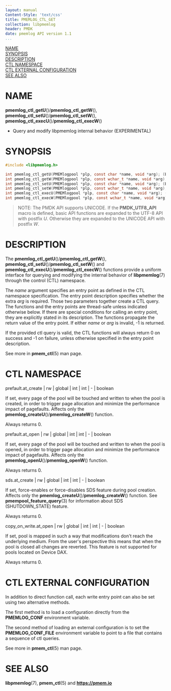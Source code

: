 ```yaml
---
layout: manual
Content-Style: 'text/css'
title: PMEMLOG_CTL_GET
collection: libpmemlog
header: PMDK
date: pmemlog API version 1.1
...
```


[comment]: <> (SPDX-License-Identifier: BSD-3-Clause)
[comment]: <> (Copyright 2018-2019, Intel Corporation)

[comment]: <> (pmemlog_ctl_get.3 -- man page for libpmemlog CTL)

[NAME](#name)<br />
[SYNOPSIS](#synopsis)<br />
[DESCRIPTION](#description)<br />
[CTL NAMESPACE](#ctl-namespace)<br />
[CTL EXTERNAL CONFIGURATION](#ctl-external-configuration)<br />
[SEE ALSO](#see-also)<br />

# NAME #

**pmemlog_ctl_getU**()/**pmemlog_ctl_getW**(),
**pmemlog_ctl_setU**()/**pmemlog_ctl_setW**(),
**pmemlog_ctl_execU**()/**pmemlog_ctl_execW**()
- Query and modify libpmemlog internal behavior (EXPERIMENTAL)

# SYNOPSIS #

```c
#include <libpmemlog.h>

int pmemlog_ctl_getU(PMEMlogpool *plp, const char *name, void *arg); (EXPERIMENTAL)
int pmemlog_ctl_getW(PMEMlogpool *plp, const wchar_t *name, void *arg); (EXPERIMENTAL)
int pmemlog_ctl_setU(PMEMlogpool *plp, const char *name, void *arg); (EXPERIMENTAL)
int pmemlog_ctl_setW(PMEMlogpool *plp, const wchar_t *name, void *arg); (EXPERIMENTAL)
int pmemlog_ctl_execU(PMEMlogpool *plp, const char *name, void *arg); (EXPERIMENTAL)
int pmemlog_ctl_execW(PMEMlogpool *plp, const wchar_t *name, void *arg); (EXPERIMENTAL)
```


>NOTE: The PMDK API supports UNICODE. If the **PMDK_UTF8_API** macro is
defined, basic API functions are expanded to the UTF-8 API with postfix *U*.
Otherwise they are expanded to the UNICODE API with postfix *W*.

# DESCRIPTION #

The **pmemlog_ctl_getU**()/**pmemlog_ctl_getW**(), **pmemlog_ctl_setU**()/**pmemlog_ctl_setW**() and **pmemlog_ctl_execU**()/**pmemlog_ctl_execW**()
functions provide a uniform interface for querying and modifying the internal
behavior of **libpmemlog**(7) through the control (CTL) namespace.

The *name* argument specifies an entry point as defined in the CTL namespace
specification. The entry point description specifies whether the extra *arg* is
required. Those two parameters together create a CTL query. The functions and
the entry points are thread-safe unless
indicated otherwise below. If there are special conditions for calling an entry
point, they are explicitly stated in its description. The functions propagate
the return value of the entry point. If either *name* or *arg* is invalid, -1
is returned.

If the provided ctl query is valid, the CTL functions will always return 0
on success and -1 on failure, unless otherwise specified in the entry point
description.

See more in **pmem_ctl**(5) man page.

# CTL NAMESPACE #

prefault.at_create | rw | global | int | int | - | boolean

If set, every page of the pool will be touched and written to when the pool
is created, in order to trigger page allocation and minimize the performance
impact of pagefaults. Affects only the **pmemlog_createU**()/**pmemlog_createW**() function.

Always returns 0.

prefault.at_open | rw | global | int | int | - | boolean

If set, every page of the pool will be touched and written to when the pool
is opened, in order to trigger page allocation and minimize the performance
impact of pagefaults. Affects only the **pmemlog_openU**()/**pmemlog_openW**() function.

Always returns 0.

sds.at_create | rw | global | int | int | - | boolean

If set, force-enables or force-disables SDS feature during pool creation.
Affects only the **pmemlog_createU**()/**pmemlog_createW**() function. See **pmempool_feature_query**(3)
for information about SDS (SHUTDOWN_STATE) feature.

Always returns 0.

copy_on_write.at_open | rw | global | int | int | - | boolean

If set, pool is mapped in such a way that modifications don't reach the
underlying medium. From the user's perspective this means that when the pool
is closed all changes are reverted. This feature is not supported for pools
located on Device DAX.

Always returns 0.

# CTL EXTERNAL CONFIGURATION #

In addition to direct function call, each write entry point can also be set
using two alternative methods.

The first method is to load a configuration directly from the **PMEMLOG_CONF**
environment variable.

The second method of loading an external configuration is to set the
**PMEMLOG_CONF_FILE** environment variable to point to a file that contains
a sequence of ctl queries.

See more in **pmem_ctl**(5) man page.

# SEE ALSO #

**libpmemlog**(7), **pmem_ctl**(5) and **<https://pmem.io>**
